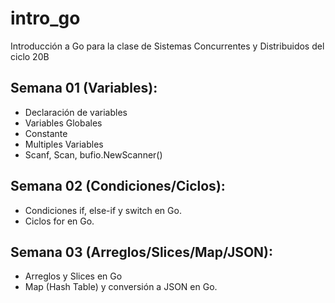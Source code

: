 # intro_go
Introducción a Go para la clase de Sistemas Concurrentes y Distribuidos del ciclo 20B

## Semana 01 (Variables):
- Declaración de variables
- Variables Globales
- Constante
- Multiples Variables
- Scanf, Scan, bufio.NewScanner()

## Semana 02 (Condiciones/Ciclos):
 - Condiciones if, else-if y switch en Go.
 - Ciclos for en Go.
 
 ## Semana 03 (Arreglos/Slices/Map/JSON):
 - Arreglos y Slices en Go
 - Map (Hash Table) y conversión a JSON en Go.
